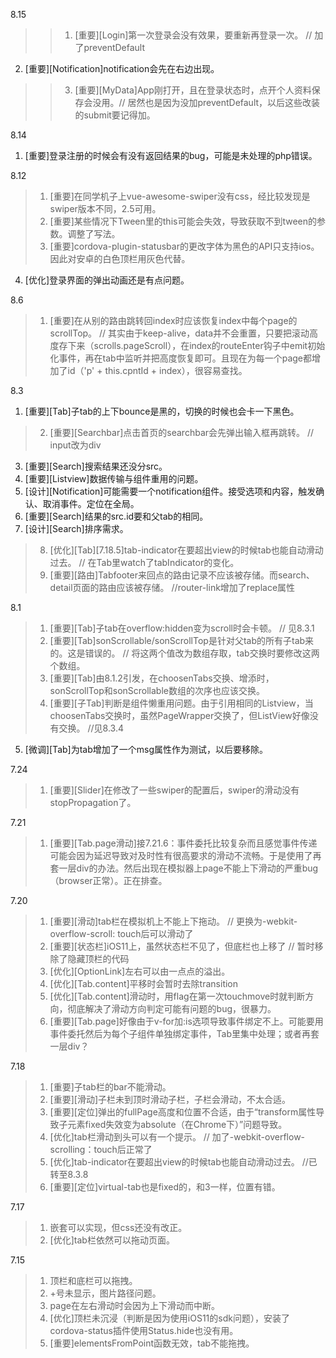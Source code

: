 8.15

>> 1. [重要][Login]第一次登录会没有效果，要重新再登录一次。 // 加了preventDefault
2. [重要][Notification]notification会先在右边出现。
>> 3. [重要][MyData]App刚打开，且在登录状态时，点开个人资料保存会没用。// 居然也是因为没加preventDefault，以后这些改装的submit要记得加。


8.14

1. [重要]登录注册的时候会有没有返回结果的bug，可能是未处理的php错误。


8.12

> 1. [重要]在同学机子上vue-awesome-swiper没有css，经比较发现是swiper版本不同，2.5可用。
> 2. [重要]某些情况下Tween里的this可能会失效，导致获取不到tween的参数。调整了写法。
> 3. [重要]cordova-plugin-statusbar的更改字体为黑色的API只支持ios。因此对安卓的白色顶栏用灰色代替。
4. [优化]登录界面的弹出动画还是有点问题。

8.6

> 1. [重要]在从别的路由跳转回index时应该恢复index中每个page的scrollTop。 //  其实由于keep-alive，data并不会重置，只要把滚动高度存下来（scrolls.pageScroll），在index的routeEnter钩子中emit初始化事件，再在tab中监听并把高度恢复即可。且现在为每一个page都增加了id（'p' + this.cpntId + index），很容易查找。


8.3

1. [重要][Tab]子tab的上下bounce是黑的，切换的时候也会卡一下黑色。
> 2. [重要][Searchbar]点击首页的searchbar会先弹出输入框再跳转。   // input改为div
3. [重要][Search]搜索结果还没分src。
4. [重要][Listview]数据传输与组件重用的问题。
5. [设计][Notification]可能需要一个notification组件。接受选项和内容，触发确认、取消事件。定位在全局。
6. [重要][Search]结果的src.id要和父tab的相同。
7. [设计][Search]排序需求。
> 8. [优化][Tab][7.18.5]tab-indicator在要超出view的时候tab也能自动滑动过去。  // 在Tab里watch了tabIndicator的变化。
> 9. [重要][路由]Tabfooter来回点的路由记录不应该被存储。而search、detail页面的路由应该被存储。      //router-link增加了replace属性


8.1

> 1. [重要][Tab]子tab在overflow:hidden变为scroll时会卡顿。 //  见8.3.1
> 2. [重要][Tab]sonScrollable/sonScrollTop是针对父tab的所有子tab来的。这是错误的。 //  将这两个值改为数组存取，tab交换时要修改这两个数组。
> 3. [重要][Tab]由8.1.2引发，在choosenTabs交换、增添时，sonScrollTop和sonScrollable数组的次序也应该交换。
> 4. [重要][子Tab]判断是组件懒重用问题。由于引用相同的Listview，当choosenTabs交换时，虽然PageWrapper交换了，但ListView好像没有交换。 //见8.3.4
5. [微调][Tab]为tab增加了一个msg属性作为测试，以后要移除。


7.24
> 1. [重要][Slider]在修改了一些swiper的配置后，swiper的滑动没有stopPropagation了。


7.21

> 1. [重要][Tab.page滑动]接7.21.6：事件委托比较复杂而且感觉事件传递可能会因为延迟导致对及时性有很高要求的滑动不流畅。于是使用了再套一层div的办法。然后出现在模拟器上page不能上下滑动的严重bug（browser正常）。正在排查。

7.20

> 1. [重要][滑动]tab栏在模拟机上不能上下拖动。   //  更换为-webkit-overflow-scroll: touch后可以滑动了
> 2. [重要][状态栏]iOS11上，虽然状态栏不见了，但底栏也上移了   // 暂时移除了隐藏顶栏的代码
> 3. [优化][OptionLink]左右可以由一点点的溢出。
> 4. [优化][Tab.content]平移时会暂时去除transition
> 5. [优化][Tab.content]滑动时，用flag在第一次touchmove时就判断方向，彻底解决了滑动方向判定可能有问题的bug，很暴力。
> 6. [重要][Tab.page]好像由于v-for加:is选项导致事件绑定不上。可能要用事件委托然后为每个子组件单独绑定事件，Tab里集中处理；或者再套一层div？


7.18

> 1. [重要]子tab栏的bar不能滑动。
> 2. [重要][滑动]子栏未到顶时滑动子栏，子栏会滑动，不太合适。
> 3. [重要][定位]弹出的fullPage高度和位置不合适，由于“transform属性导致子元素fixed失效变为absolute（在Chrome下）”问题导致。
> 4. [优化]tab栏滑动到头可以有一个提示。   // 加了-webkit-overflow-scrolling：touch后正常了
> 5. [优化]tab-indicator在要超出view的时候tab也能自动滑动过去。   //已转至8.3.8
> 6. [重要][定位]virtual-tab也是fixed的，和3一样，位置有错。


7.17

> 1. 嵌套可以实现，但css还没有改正。
> 2. [优化]tab栏依然可以拖动页面。


7.15

> 1. 顶栏和底栏可以拖拽。
> 2. +号未显示，图片路径问题。
> 3. page在左右滑动时会因为上下滑动而中断。
> 4. [优化]顶栏未沉浸（判断是因为使用iOS11的sdk问题），安装了cordova-status插件使用Status.hide也没有用。
> 5. [重要]elementsFromPoint函数无效，tab不能拖拽。